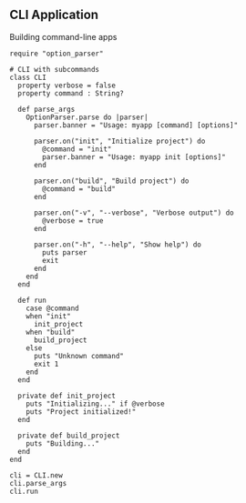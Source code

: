 <!-- METADATA
{
  "title": "Crystal CLI Application",
  "tags": [
    "crystal",
    "cli",
    "application"
  ],
  "language": "crystal"
}
-->

## CLI Application
Building command-line apps
```crystal
require "option_parser"

# CLI with subcommands
class CLI
  property verbose = false
  property command : String?

  def parse_args
    OptionParser.parse do |parser|
      parser.banner = "Usage: myapp [command] [options]"

      parser.on("init", "Initialize project") do
        @command = "init"
        parser.banner = "Usage: myapp init [options]"
      end

      parser.on("build", "Build project") do
        @command = "build"
      end

      parser.on("-v", "--verbose", "Verbose output") do
        @verbose = true
      end

      parser.on("-h", "--help", "Show help") do
        puts parser
        exit
      end
    end
  end

  def run
    case @command
    when "init"
      init_project
    when "build"
      build_project
    else
      puts "Unknown command"
      exit 1
    end
  end

  private def init_project
    puts "Initializing..." if @verbose
    puts "Project initialized!"
  end

  private def build_project
    puts "Building..."
  end
end

cli = CLI.new
cli.parse_args
cli.run
```
